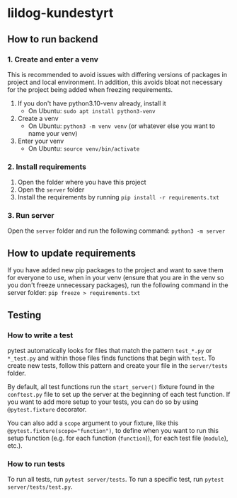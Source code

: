 # lildog-kundestyrt

## How to run backend
### 1. Create and enter a venv
This is recommended to avoid issues with differing versions of packages in project and local environment. In addition, this avoids bloat not necessary for the project being added when freezing requirements.

1. If you don't have python3.10-venv already, install it
    - On Ubuntu: `sudo apt install python3-venv`
2. Create a venv
    - On Ubuntu: `python3 -m venv venv` (or whatever else you want to name your venv)
3. Enter your venv
    - On Ubuntu: `source venv/bin/activate`

### 2. Install requirements
1. Open the folder where you have this project
2. Open the `server` folder
3. Install the requirements by running `pip install -r requirements.txt`

### 3. Run server
Open the `server` folder and run the following command: `python3 -m server`

## How to update requirements
If you have added new pip packages to the project and want to save them for everyone to use, when in your venv (ensure that you are in the venv so you don't freeze unnecessary packages), run the following command in the server folder: `pip freeze > requirements.txt`

## Testing
### How to write a test
pytest automatically looks for files that match the pattern `test_*.py` or `*_test.py` and within those files finds functions that begin with `test`. To create new tests, follow this pattern and create your file in the `server/tests` folder.

By default, all test functions run the `start_server()` fixture found in the `conftest.py` file to set up the server at the beginning of each test function. If you want to add more setup to your tests, you can do so by using `@pytest.fixture` decorator.

You can also add a `scope` argument to your fixture, like this `@pytest.fixture(scope="function")`, to define when you want to run this setup function (e.g. for each function (`function`)), for each test file (`module`), etc.).

### How to run tests
To run all tests, run `pytest server/tests`. To run a specific test, run `pytest server/tests/test.py`.
